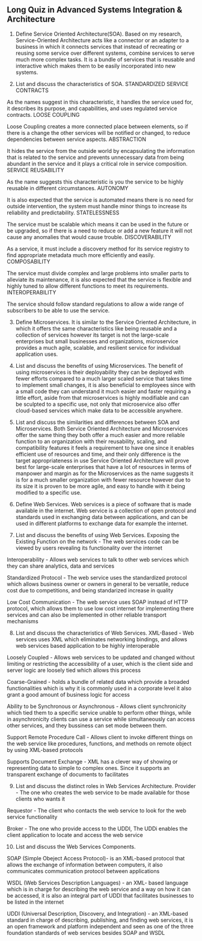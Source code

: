 ## Long Quiz in Advanced Systems Integration & Architecture
1. Define Service Oriented Architecture(SOA).
Based on my research, Service-Oriented Architecture acts like a connector or an adapter to a business in which it connects services that instead of recreating or reusing some service over different systems, combine services to serve much more complex tasks. It is a bundle of services that is reusable and interactive which makes them to be easily incorporated into new systems.


2. List and discuss the characteristics of SOA.
STANDARDIZED SERVICE CONTRACTS

As the names suggest in this characteristic, it handles the service used for, it describes its purpose, and capabilities, and uses regulated service contracts.
LOOSE COUPLING

Loose Coupling creates a more connected place between elements, so if there is a change the other services will be notified or changed, to reduce dependencies between service aspects.
ABSTRACTION

It hides the service from the outside world by encapsulating the information that is related to the service and prevents unnecessary data from being abundant in the service and it plays a critical role in service composition.
SERVICE REUSABILITY

As the name suggests this characteristic is you the service to be highly reusable in different circumstances.
AUTONOMY

It is also expected that the service is automated means there is no need for outside intervention, the system must handle minor things to increase its reliability and predictability.
STATELESSNESS

The service must be scalable which means it can be used in the future or be upgraded, so if there is a need to reduce or add a new feature it will not cause any anomalies that would cause trouble.
DISCOVERABILITY

As a service, it must include a discovery method for its service registry to find appropriate metadata much more efficiently and easily.
COMPOSABILITY

The service must divide complex and large problems into smaller parts to alleviate its maintenance, it is also expected that the service is flexible and highly tuned to allow different functions to meet its requirements.
INTEROPERABILITY

The service should follow standard regulations to allow a wide range of subscribers to be able to use the service.

3. Define Microservices.
It is similar to the Service Oriented Architecture, in which it offers the same characteristics like being reusable and a collection of services however its target is not the large-scale enterprises but small businesses and organizations, microservice provides a much agile, scalable, and resilient service for individual application uses.

4. List and discuss the benefits of using Microservices.
The benefit of using microservices is their deployability they can be deployed with fewer efforts compared to a much larger scaled service that takes time to implement small changes, it is also beneficial to employees since with a small code they can understand it much easier and faster requiring a little effort, aside from that microservices is highly modifiable and can be sculpted to a specific use, not only that microservice also offer cloud-based services which make data to be accessible anywhere.

5. List and discuss the similarities and differences between SOA and Microservices.
Both Service Oriented Architecture and Microservices offer the same thing they both offer a much easier and more reliable function to an organization with their reusability, scaling, and compatibility features it feels a requirement to have one since it enables efficient use of resources and time, and their only difference is the target appropriateness in use Service Oriented Architecture will prove best for large-scale enterprises that have a lot of resources in terms of manpower and margin as for the Microservices as the name suggests it is for a much smaller organization with fewer resource however due to its size it is proven to be more agile, and easy to handle with it being modified to a specific use.

6. Define Web Services.
Web services is a piece of software that is made available in the internet. Web service is a collection of open protocol and standards used in exchanging data between applications, and can be used in different platforms to exchange data for example the internet.

7. List and discuss the benefits of using Web Services.
Exposing the Existing Function on the network - The web services code can be viewed by users revealing its functionality over the internet

Interoperability - Allows web services to talk to other web services which they can share analytics, data and services

Standardized Protocol - The web service uses the standardized protocol which allows business owner or owners in general to be versatile, reduce cost due to competitions, and being standarized increase in quality

Low Cost Communication - The web service uses SOAP instead of HTTP protocol, which allows them to use low cost internet for implementing there services and can also be implemented in other reliable transport mechanisms 

8. List and discuss the characteristics of Web Services.
XML-Based - Web services uses XML which eliminates networking bindings, and allows web services based application to be highly interoperable

Loosely Coupled - Allows web services to be updated and changed without limiting or restricting the accessibility of a user, which is the client side and server logic are loosely tied which allows this process

Coarse-Grained - holds a bundle of related data which provide a broaded functionalities which is why it is commonly used in a corporate level it also grant a good amount of business logic  for access

Ability to be Synchronous or Asynchronous - Allows client synchronicity which tied them to a specific service unable to perform other things, while in asynchronicity clients can use a service while simultaneously can access other services, and they bussiness can set mode between them.

Support Remote Procedure Call - Allows client to invoke different things on the web service like procedures, functions, and methods on remote object by using XML-based protocols

Supports Document Exchange - XML has a clever way of showing or representing data to simple to complex ones. Since it supports an transparent exchange of documents to facilitates  

9. List and discuss the distinct roles in Web Services Architecture.
Provider - The one who creates the web service to be made available for those clients who wants it

Requestor - The client who contacts the web service to look for the web service functionality

Broker - The one who provide access to the UDDI, The UDDi enables the client application to locate and access the web service

10. List and discuss the Web Services Components.

SOAP (Simple Obeject Access Protocol)- is an XML-based protocol that allows the exchange of information between computers, it also communicates communication protocol between applications

WSDL (Web Services Description Languages) -  an XML- based language which is in charge for describing the web service and a way on how it can be accessed, it is also an integral part of UDDI that facilitates businesses to be listed in the internet

UDDI (Universal Description, Discovery, and Integration) - an XML-based standard in charge of describing, publishing, and finding web services, it is an open framework and platform independent and seen as one of the three foundation standards of web services besides SOAP and WSDL


